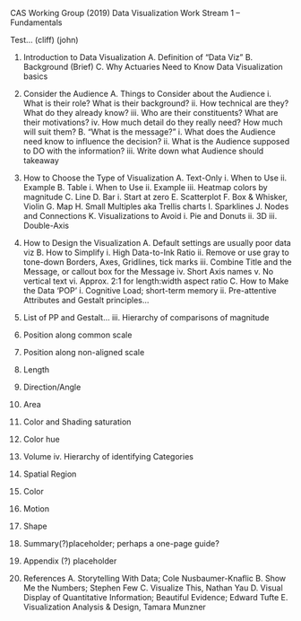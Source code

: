 CAS Working Group (2019)
Data Visualization
Work Stream 1 – Fundamentals

Test… (cliff) (john)

1.	Introduction to Data Visualization
A.	Definition of “Data Viz”
B.	Background (Brief)
C.	Why Actuaries Need to Know Data Visualization basics

2.	Consider the Audience
A.	Things to Consider about the Audience
i.	What is their role? What is their background?
ii.	How technical are they? What do they already know?
iii.	Who are their constituents? What are their motivations?
iv.	How much detail do they really need? How much will suit them?
B.	“What is the message?”
i.	What does the Audience need know to influence the decision?
ii.	What is the Audience supposed to DO with the information?
iii.	Write down what Audience should takeaway

3.	How to Choose the Type of Visualization
A.	Text-Only
i.	When to Use
ii.	Example
B.	Table
i.	When to Use
ii.	Example
iii.	Heatmap colors by magnitude
C.	Line
D.	Bar
i.	Start at zero
E.	Scatterplot
F.	Box & Whisker, Violin
G.	Map
H.	Small Multiples aka Trellis charts
I.	Sparklines
J.	Nodes and Connections
K.	Visualizations to Avoid
i.	Pie and Donuts
ii.	3D
iii.	Double-Axis

4.	How to Design the Visualization
A.	Default settings are usually poor data viz
B.	How to Simplify
i.	High Data-to-Ink Ratio
ii.	Remove or use gray to tone-down Borders, Axes, Gridlines, tick marks 
iii.	Combine Title and the Message, or callout box for the Message
iv.	Short Axis names
v.	No vertical text
vi.	Approx. 2:1 for length:width aspect ratio
C.	How to Make the Data ‘POP’
i.	Cognitive Load; short-term memory 
ii.	Pre-attentive Attributes and Gestalt principles…
1.	List of PP and Gestalt…
iii.	Hierarchy of comparisons of magnitude
1.	Position along common scale
2.	Position along non-aligned scale
3.	Length
4.	Direction/Angle
5.	Area
6.	Color and Shading saturation
7.	Color hue
8.	Volume
iv.	Hierarchy of identifying Categories
1.	Spatial Region
2.	Color
3.	Motion
4.	Shape

5.	Summary(?)placeholder; perhaps a one-page guide?

6.	Appendix (?) placeholder

7.	References
A.	Storytelling With Data; Cole Nusbaumer-Knaflic
B.	Show Me the Numbers; Stephen Few
C.	Visualize This, Nathan Yau
D.	Visual Display of Quantitative Information; Beautiful Evidence; Edward Tufte
E.	Visualization Analysis & Design, Tamara Munzner

